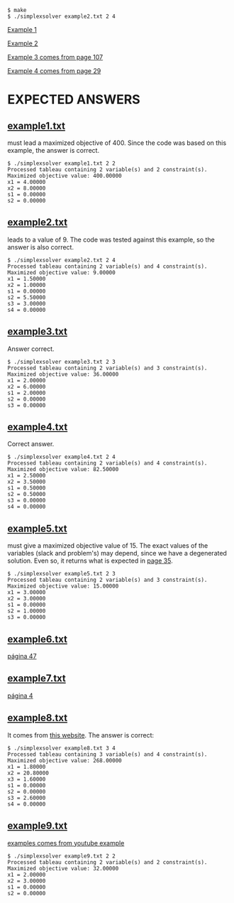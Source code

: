 ```shell
$ make
$ ./simplexsolver example2.txt 2 4
```


[Example 1](https://math.libretexts.org/Bookshelves/Applied_Mathematics/Applied_Finite_Mathematics_(Sekhon_and_Bloom)/04%3A_Linear_Programming_The_Simplex_Method/4.02%3A_Maximization_By_The_Simplex_Method)

[Example 2](https://personal.utdallas.edu/~scniu/OPRE-6201/documents/LP06-Simplex-Tableau.pdf)

[Example 3 comes from page 107](http://www.maths.lse.ac.uk/Personal/stengel/HillierLieberman9thEdition.pdf)

[Example 4 comes from page 29](./support-materials/Disciplina_Otimizao_de_Sistemas_-1a_parte_v9_corr3.pdf)

# EXPECTED ANSWERS

## [example1.txt](./example1.txt) 

must lead a maximized objective of 400. Since the code was based on this example, the answer is correct.

```shell
$ ./simplexsolver example1.txt 2 2
Processed tableau containing 2 variable(s) and 2 constraint(s).
Maximized objective value: 400.00000
x1 = 4.00000
x2 = 8.00000
s1 = 0.00000
s2 = 0.00000
```

## [example2.txt](./example2.txt)

leads to a value of 9. The code was tested against this example, so the answer is also correct.

```shell
$ ./simplexsolver example2.txt 2 4
Processed tableau containing 2 variable(s) and 4 constraint(s).
Maximized objective value: 9.00000
x1 = 1.50000
x2 = 1.00000
s1 = 0.00000
s2 = 5.50000
s3 = 3.00000
s4 = 0.00000
```

## [example3.txt](./example3.txt)

Answer correct.

```shell
$ ./simplexsolver example3.txt 2 3
Processed tableau containing 2 variable(s) and 3 constraint(s).
Maximized objective value: 36.00000
x1 = 2.00000
x2 = 6.00000
s1 = 2.00000
s2 = 0.00000
s3 = 0.00000
```

## [example4.txt](./example4.txt) 

Correct answer.

```shell
$ ./simplexsolver example4.txt 2 4
Processed tableau containing 2 variable(s) and 4 constraint(s).
Maximized objective value: 82.50000
x1 = 2.50000
x2 = 3.50000
s1 = 0.50000
s2 = 0.50000
s3 = 0.00000
s4 = 0.00000
```

## [example5.txt](./example5.txt) 

must give a maximized objective value of 15. The exact values of the variables (slack and problem's) may depend, since we have a degenerated solution. Even so, it returns what is expected in [page 35](./support-materials/Disciplina_Otimizao_de_Sistemas_-1a_parte_v9_corr3.pdf).

```shell
$ ./simplexsolver example5.txt 2 3
Processed tableau containing 2 variable(s) and 3 constraint(s).
Maximized objective value: 15.00000
x1 = 3.00000
x2 = 3.00000
s1 = 0.00000
s2 = 1.00000
s3 = 0.00000
```

## [example6.txt](./example6.txt)

[página 47](http://www.maths.lse.ac.uk/Personal/stengel/HillierLieberman9thEdition.pdf)

## [example7.txt](./example7.txt)

[página 4](https://egyankosh.ac.in/bitstream/123456789/18135/1/Unit-4.pdf)

## [example8.txt](./example8.txt)

It comes from [this website](https://people.richland.edu/james/ictcm/2006/3dsimplex.html). The answer is correct:

```shell
$ ./simplexsolver example8.txt 3 4
Processed tableau containing 3 variable(s) and 4 constraint(s).
Maximized objective value: 268.00000
x1 = 1.80000
x2 = 20.80000
x3 = 1.60000
s1 = 0.00000
s2 = 0.00000
s3 = 2.60000
s4 = 0.00000
```

## [example9.txt](./example9.txt)

[examples comes from youtube example](https://youtu.be/9YKLXFqCy6E?si=dO8H4DqDfVpinkWu)

```shell
$ ./simplexsolver example9.txt 2 2
Processed tableau containing 2 variable(s) and 2 constraint(s).
Maximized objective value: 32.00000
x1 = 2.00000
x2 = 3.00000
s1 = 0.00000
s2 = 0.00000
```